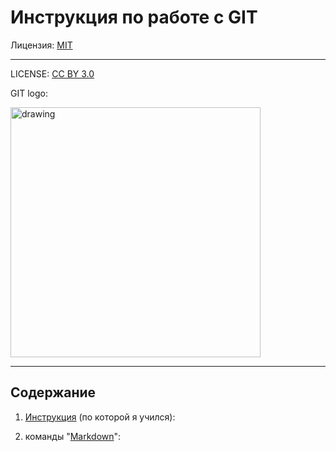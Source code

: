 # Инструкция по работе с GIT

Лицензия: [MIT](./license.md)

---

LICENSE: [CC BY 3.0](https://creativecommons.org/licenses/by/3.0/deed.ru)

GIT logo:

<img src="https://clck.ru/sNg8b" alt="drawing" width="400"/>

---


## Содержание
1. [Инструкция](./manual.md) (по которой я учился):

2. команды "[Markdown](./comands.md)":

